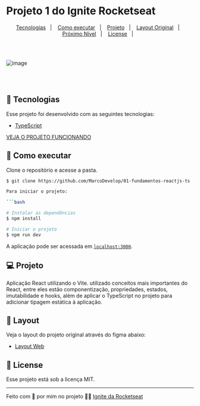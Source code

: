# Projeto 1 do Ignite Rocketseat

<p align="center">
  <a href="#-tecnologias">Tecnologias</a>&nbsp;&nbsp;&nbsp;|&nbsp;&nbsp;&nbsp;
  <a href="#-como-executar">Como executar</a>&nbsp;&nbsp;&nbsp;|&nbsp;&nbsp;&nbsp;
  <a href="#-projeto">Projeto</a>&nbsp;&nbsp;&nbsp;|&nbsp;&nbsp;&nbsp;
  <a href="#-layout">Layout Original</a>&nbsp;&nbsp;&nbsp;|&nbsp;&nbsp;&nbsp;
  <a href="#-nextlevel">Próximo Nível</a>&nbsp;&nbsp;&nbsp;|&nbsp;&nbsp;&nbsp;
  <a href="#-license">License</a>&nbsp;&nbsp;&nbsp;|&nbsp;&nbsp;&nbsp;
</p>
<br/><br/>

![image](https://user-images.githubusercontent.com/45787976/193155415-28ec1b99-3fa3-4acd-a4c4-b4edcf961c18.png)

<br/><br/>

## 🧪 Tecnologias

Esse projeto foi desenvolvido com as seguintes tecnologias:

- [TypeScript](https://www.typescriptlang.org)

[VEJA O PROJETO FUNCIONANDO](https://01-fundamentos-reactjs-ts-c8h5.vercel.app/)


## 🚀 Como executar

Clone o repositório e acesse a pasta.

```bash
$ git clone https://github.com/MarcoDevelop/01-fundamentos-reactjs-ts

Para iniciar o projeto:

```bash

# Instalar as dependências
$ npm install

# Iniciar o projeto
$ npm run dev

```

A aplicação pode ser acessada em [`localhost:3000`](http://localhost:3001).


## 💻 Projeto
Aplicação React utilizando o Vite. utilizado conceitos mais importantes do React, entre eles estão componentização, propriedades, estados, imutabilidade e hooks, além de aplicar o TypeScript no projeto para adicionar tipagem estática à aplicação. 


## 🔖 Layout

Veja o layout do projeto original através do figma abaixo:

- [Layout Web](https://www.figma.com/community/file/1113573231685349036)

## 📝 License

Esse projeto está sob a licença MIT.

---

Feito com 💜 por mim no projeto 👋🏻 [Ignite da Rocketseat](https://www.rocketseat.com.br/)
